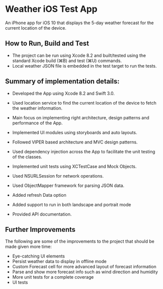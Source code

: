 # Weather iOS Test App
An iPhone app for iOS 10 that displays the 5-day weather forecast for the current location of the device.

## How to Run, Build and Test

- The project can be run using Xcode 8.2 and built/tested using the standard Xcode build (⌘B) and test (⌘U) commands.
- Local weather JSON file is embedded in the test target to run the tests. 

## Summary of implementation details:

- Developed the App using Xcode 8.2 and Swift 3.0.

- Used location service to find the current location of the device to fetch the weather information.

- Main focus on implementing right architecture, design patterns and performance of the App.

- Implemented UI modules using storyboards and auto layouts.

- Followed VIPER based architecture and MVC design patterns.

- Used dependency injection across the App to facilitate the unit testing of the classes.

- Implemented unit tests using XCTestCase and Mock Objects.

- Used NSURLSession for network operations.

- Used ObjectMapper framework for parsing JSON data.

- Added refresh Data option

- Added support to run in both landscape and portrait mode

- Provided API documentation.

## Further Improvements

The following are some of the improvements to the project that should be made given more time:

- Eye-catching UI elements
- Persist weather data to display in offline mode
- Custom Forecast cell for more advanced layout of forecast information
- Parse and show more forecast info such as wind direction and humidity
- More unit tests for a complete coverage
- UI tests

